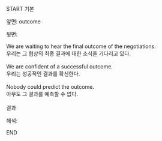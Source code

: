 START
기본

앞면:
outcome


뒷면:
<div>We are waiting to hear the final outcome of the negotiations. </div><div>우리는 그 협상의 최종 결과에 대한 소식을 기다리고 있다.</div><div><br></div><div><div>We are confident of a successful outcome. </div><div><div>우리는 성공적인 결과를 확신한다.</div></div></div><div><br></div><div><div>Nobody could predict the outcome. </div><div><div>아무도 그 결과를 예측할 수 없다.</div></div></div><div><br></div><div>결과</div>


해석:

END